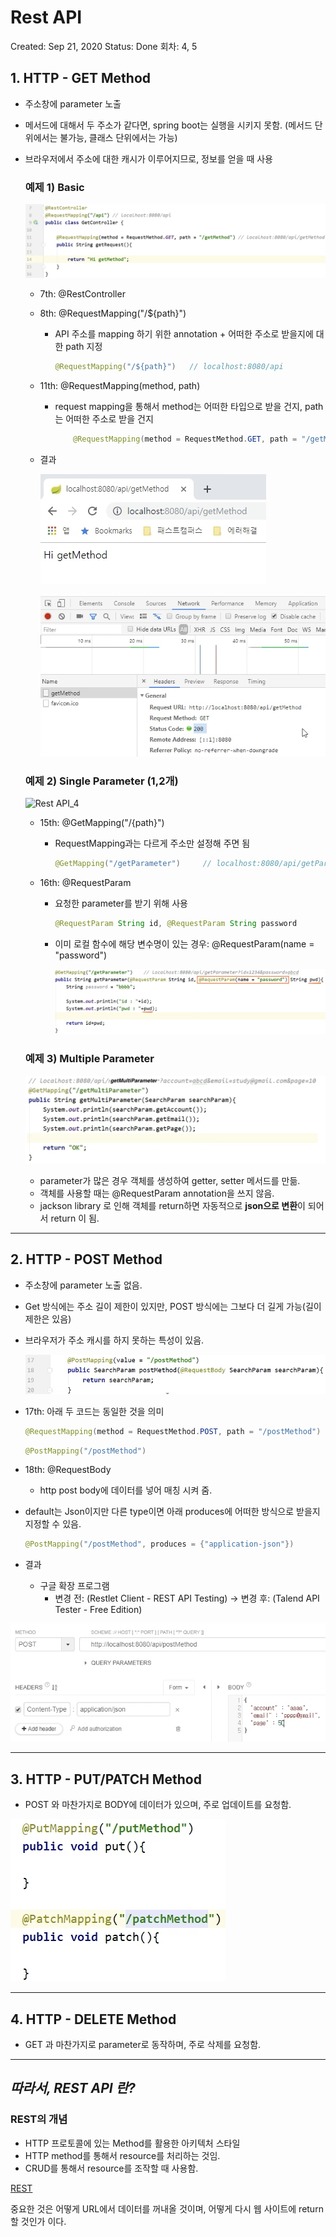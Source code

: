 # Rest API

Created: Sep 21, 2020
Status: Done
회차: 4, 5

## 1. HTTP - GET Method

- 주소창에 parameter 노출
- 메서드에 대해서 두 주소가 같다면, spring boot는 실행을 시키지 못함. (메서드 단위에서는 불가능, 클래스 단위에서는 가능)
- 브라우저에서 주소에 대한 캐시가 이루어지므로, 정보를 얻을 때 사용

    ### 예제 1) Basic

    ![RestAPI1](./img/3-1.png)

    - 7th: @RestController
    - 8th: @RequestMapping("/${path}")
        - API 주소를 mapping 하기 위한 annotation  + 어떠한 주소로 받을지에 대한 path 지정

            ```java
            @RequestMapping("/${path}")   // localhost:8080/api 
            ```

    - 11th: @RequestMapping(method, path)
        - request mapping을 통해서 method는 어떠한 타입으로 받을 건지, path는 어떠한 주소로 받을 건지

            ```java
            	@RequestMapping(method = RequestMethod.GET, path = "/getMethod")    // localhost:8080/api/getMethod
            ```

    - 결과

        ![RestAPI2](./img/3-2.png)

        ![RestAPI3](./img/3-3.png)

    ### 예제 2) Single Parameter (1,2개)

    ![Rest API_4](./img.3-4.png)

    - 15th: @GetMapping("/{path}")
        - RequestMapping과는 다르게 주소만 설정해 주면 됨

            ```java
            @GetMapping("/getParameter")     // localhost:8080/api/getParameter?id=1234&password=abcd
            ```

    - 16th: @RequestParam
        - 요청한 parameter를 받기 위해 사용

            ```java
            @RequestParam String id, @RequestParam String password
            ```

        - 이미 로컬 함수에 해당 변수명이 있는 경우: @RequestParam(name = "password")

            ![RestAPI5](./img/3-5.png)

    ### 예제 3) Multiple Parameter

    ![RestAPI6](./img/3-6.png)

    - parameter가 많은 경우 객체를 생성하여 getter, setter 메서드를 만듦.
    - 객체를 사용할 때는 @RequestParam annotation을 쓰지 않음.
    - jackson library 로 인해 객체를 return하면 자동적으로 **json으로 변환**이 되어서 return 이 됨.

---

## 2. HTTP - POST Method

- 주소창에 parameter 노출 없음.
- Get 방식에는 주소 길이 제한이 있지만, POST 방식에는 그보다 더 길게 가능(길이 제한은 있음)
- 브라우저가 주소 캐시를 하지 못하는 특성이 있음.

    ![RestAPI7](./img/3-7.png)

- 17th: 아래 두 코드는 동일한 것을 의미

    ```java
    @RequestMapping(method = RequestMethod.POST, path = "/postMethod")
    ```

    ```java
    @PostMapping("/postMethod")
    ```

- 18th: @RequestBody
    - http post body에 데이터를 넣어 매칭 시켜 줌.
- default는 Json이지만 다른 type이면 아래 produces에 어떠한 방식으로 받을지 지정할 수 있음.

    ```java
    @PostMapping("/postMethod", produces = {"application-json"})
    ```

- 결과
    - 구글 확장 프로그램
        - 변경 전: (Restlet Client - REST API Testing) → 변경 후: (Talend API Tester - Free Edition)

![RestAPI8](./img/3-8.png)

---

## 3. HTTP - PUT/PATCH Method

- POST 와 마찬가지로 BODY에 데이터가 있으며, 주로 업데이트를 요청함.

![RestAPI9](./img/3-9.png)

---

## 4. HTTP - DELETE Method

- GET 과 마찬가지로 parameter로 동작하며, 주로 삭제를 요청함.

---

## *따라서, REST API 란?*

### REST의 개념

- HTTP 프로토콜에 있는 Method를 활용한 아키텍처 스타일
- HTTP method를 통해서 resource를 처리하는 것임.
- CRUD를 통해서 resource를 조작할 때 사용함.

[REST](https://www.notion.so/8a82600d1cb3421090559c92dff8f663)

중요한 것은 어떻게 URL에서 데이터를 꺼내올 것이며, 어떻게 다시 웹 사이트에 return 할 것인가 이다.
